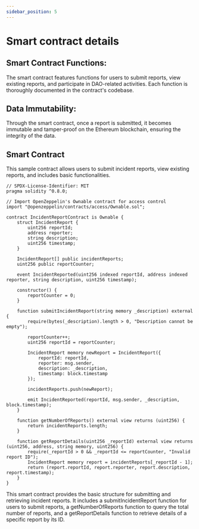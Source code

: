 ```yaml
---
sidebar_position: 5
---
```


# Smart contract details

## Smart Contract Functions:

The smart contract features functions for users to submit reports, view existing reports, and participate in DAO-related activities. Each function is thoroughly documented in the contract's codebase.

## Data Immutability:

Through the smart contract, once a report is submitted, it becomes immutable and tamper-proof on the Ethereum blockchain, ensuring the integrity of the data.

## Smart Contract

This sample contract allows users to submit incident reports, view existing reports, and includes basic functionalities.

```
// SPDX-License-Identifier: MIT
pragma solidity ^0.8.0;

// Import OpenZeppelin's Ownable contract for access control
import "@openzeppelin/contracts/access/Ownable.sol";

contract IncidentReportContract is Ownable {
    struct IncidentReport {
        uint256 reportId;
        address reporter;
        string description;
        uint256 timestamp;
    }

    IncidentReport[] public incidentReports;
    uint256 public reportCounter;

    event IncidentReported(uint256 indexed reportId, address indexed reporter, string description, uint256 timestamp);

    constructor() {
        reportCounter = 0;
    }

    function submitIncidentReport(string memory _description) external {
        require(bytes(_description).length > 0, "Description cannot be empty");

        reportCounter++;
        uint256 reportId = reportCounter;

        IncidentReport memory newReport = IncidentReport({
            reportId: reportId,
            reporter: msg.sender,
            description: _description,
            timestamp: block.timestamp
        });

        incidentReports.push(newReport);

        emit IncidentReported(reportId, msg.sender, _description, block.timestamp);
    }

    function getNumberOfReports() external view returns (uint256) {
        return incidentReports.length;
    }

    function getReportDetails(uint256 _reportId) external view returns (uint256, address, string memory, uint256) {
        require(_reportId > 0 && _reportId <= reportCounter, "Invalid report ID");
        IncidentReport memory report = incidentReports[_reportId - 1];
        return (report.reportId, report.reporter, report.description, report.timestamp);
    }
}

```

This smart contract provides the basic structure for submitting and retrieving incident reports. It includes a submitIncidentReport function for users to submit reports, a getNumberOfReports function to query the total number of reports, and a getReportDetails function to retrieve details of a specific report by its ID.
